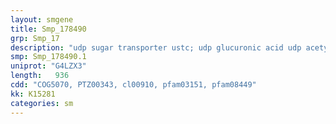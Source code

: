 ```yaml
---
layout: smgene
title: Smp_178490
grp: Smp_17
description: "udp sugar transporter ustc; udp glucuronic acid udp acetylgalactosamine"
smp: Smp_178490.1
uniprot: "G4LZX3"
length:   936
cdd: "COG5070, PTZ00343, cl00910, pfam03151, pfam08449"
kk: K15281
categories: sm
---
```

